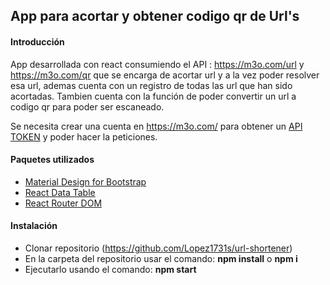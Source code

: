 ## App para acortar y obtener codigo qr de Url's
#### Introducción
App desarrollada con react consumiendo el API : https://m3o.com/url y https://m3o.com/qr que se encarga de acortar url y a la vez poder resolver esa url, ademas cuenta con un registro de todas las url que han sido acortadas. Tambien cuenta con la función de poder convertir un url a codigo qr para poder ser escaneado.

Se necesita crear  una cuenta en https://m3o.com/ para obtener un [API TOKEN]( https://m3o.com/ "API TOKEN") y poder hacer la peticiones.

#### Paquetes utilizados
- [Material Design for Bootstrap ](https://mdbootstrap.com/docs/b5/react/getting-started/installation/)
- [React Data Table](https://react-data-table-component.netlify.app/)
- [React Router DOM](https://v5.reactrouter.com/web/guides/quick-start)

#### Instalación
- Clonar repositorio (https://github.com/Lopez1731s/url-shortener)
- En la carpeta del repositorio usar el comando: **npm install** o **npm i**
- Ejecutarlo usando el comando: **npm start**
